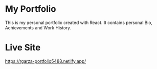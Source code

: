 # My Portfolio

This is my personal portfolio created with React.  It contains personal Bio, Achievements and Work History. 

# Live Site

https://rgarza-portfolio5488.netlify.app/
